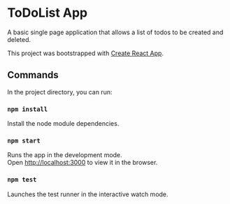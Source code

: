 # ToDoList App

A basic single page application that allows a list of todos to be created and deleted.

This project was bootstrapped with [Create React App](https://github.com/facebook/create-react-app).

## Commands

In the project directory, you can run:

### `npm install`

Install the node module dependencies.

### `npm start`

Runs the app in the development mode.\
Open [http://localhost:3000](http://localhost:3000) to view it in the browser.

### `npm test`

Launches the test runner in the interactive watch mode.

